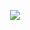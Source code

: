 <p align="center">
  <a href="https://skillicons.dev">
    <img src="https://skillicons.dev/icons?i=ableton,blender,git,docker,js,django,express,react,py,materialui,threejs,sass," />
  </a>
</p>
